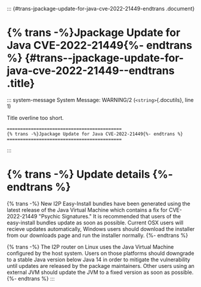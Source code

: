 ::: {#trans-jpackage-update-for-java-cve-2022-21449-endtrans .document}
# {% trans -%}Jpackage Update for Java CVE-2022-21449{%- endtrans %} {#trans--jpackage-update-for-java-cve-2022-21449--endtrans .title}

::: system-message
System Message: WARNING/2 (`<string>`{.docutils}, line 1)

Title overline too short.

``` literal-block
===========================================
{% trans -%}Jpackage Update for Java CVE-2022-21449{%- endtrans %}
===========================================
```
:::

{% trans -%} Update details {%- endtrans %}
============================================

{% trans -%} New I2P Easy-Install bundles have been generated using the
latest release of the Java Virtual Machine which contains a fix for
CVE-2022-21449 \"Psychic Signatures.\" It is recommended that users of
the easy-install bundles update as soon as possible. Current OSX users
will recieve updates automatically, Windows users should download the
installer from our downloads page and run the installer normally. {%-
endtrans %}

{% trans -%} The I2P router on Linux uses the Java Virtual Machine
configured by the host system. Users on those platforms should downgrade
to a stable Java version below Java 14 in order to mitigate the
vulnerability until updates are released by the package maintainers.
Other users using an external JVM should update the JVM to a fixed
version as soon as possible. {%- endtrans %}
:::

